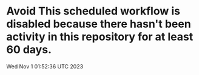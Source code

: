 # Avoid This scheduled workflow is disabled because there hasn't been activity in this repository for at least 60 days.
Wed Nov  1 01:52:36 UTC 2023
